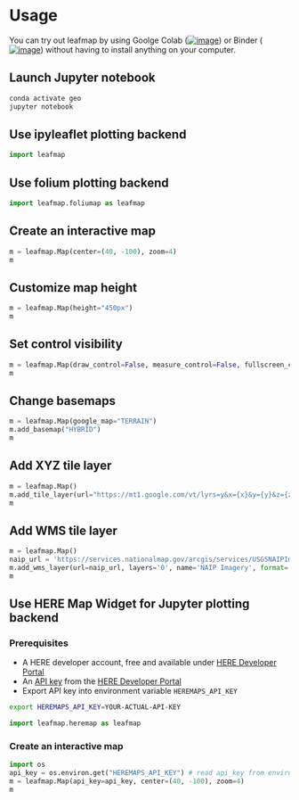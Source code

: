 # Usage

You can try out leafmap by using Goolge Colab ([![image](https://colab.research.google.com/assets/colab-badge.svg)](https://colab.research.google.com/github/opengeos/leafmap/blob/master)) or Binder ([![image](https://mybinder.org/badge_logo.svg)](https://mybinder.org/v2/gh/opengeos/leafmap/HEAD)) without having to install anything on your computer.

## Launch Jupyter notebook

```bash
conda activate geo
jupyter notebook
```

## Use ipyleaflet plotting backend

```python
import leafmap
```

## Use folium plotting backend

```python
import leafmap.foliumap as leafmap
```

## Create an interactive map

```python
m = leafmap.Map(center=(40, -100), zoom=4)
m
```

## Customize map height

```python
m = leafmap.Map(height="450px")
m
```

## Set control visibility

```python
m = leafmap.Map(draw_control=False, measure_control=False, fullscreen_control=False, attribution_control=True)
m
```

## Change basemaps

```python
m = leafmap.Map(google_map="TERRAIN")
m.add_basemap("HYBRID")
m
```

## Add XYZ tile layer

```python
m = leafmap.Map()
m.add_tile_layer(url="https://mt1.google.com/vt/lyrs=y&x={x}&y={y}&z={z}", name="Google Satellite", attribution="Google")
m
```

## Add WMS tile layer

```python
m = leafmap.Map()
naip_url = 'https://services.nationalmap.gov/arcgis/services/USGSNAIPImagery/ImageServer/WMSServer?'
m.add_wms_layer(url=naip_url, layers='0', name='NAIP Imagery', format='image/png', shown=True)
m
```

## Use HERE Map Widget for Jupyter plotting backend

### Prerequisites

-   A HERE developer account, free and available under [HERE Developer Portal](https://developer.here.com)
-   An [API key](https://developer.here.com/documentation/identity-access-management/dev_guide/topics/dev-apikey.html) from the [HERE Developer Portal](https://developer.here.com)
-   Export API key into environment variable `HEREMAPS_API_KEY`

```bash
export HEREMAPS_API_KEY=YOUR-ACTUAL-API-KEY
```

```python
import leafmap.heremap as leafmap
```

### Create an interactive map

```python
import os
api_key = os.environ.get("HEREMAPS_API_KEY") # read api_key from environment variable.
m = leafmap.Map(api_key=api_key, center=(40, -100), zoom=4)
m
```
